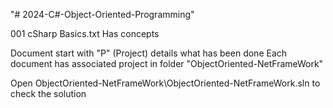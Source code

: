 "# 2024-C#-Object-Oriented-Programming" 

001 cSharp Basics.txt 
	Has concepts 
	
Document start with "P" (Project) details what has been done
	Each document has associated project in folder "ObjectOriented-NetFrameWork"
	
Open ObjectOriented-NetFrameWork\ObjectOriented-NetFrameWork.sln to check the solution